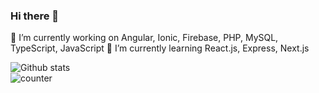 ### Hi there 👋

🔭 I’m currently working on Angular, Ionic, Firebase, PHP, MySQL, TypeScript, JavaScript
🌱 I’m currently learning React.js, Express, Next.js

<!--
**jaypatel1210/jaypatel1210** is a ✨ _special_ ✨ repository because its `README.md` (this file) appears on your GitHub profile.

Here are some ideas to get you started:
- 👯 I’m looking to collaborate on ...
- 🤔 I’m looking for help with ...
- 💬 Ask me about ...
- 📫 How to reach me: ...
- 😄 Pronouns: ...
- ⚡ Fun fact: ...
-->

![Github stats](https://github-readme-stats.vercel.app/api?username=jaypatel1210)  
![counter](https://en9rqbssizh0ap8.m.pipedream.net/)  
